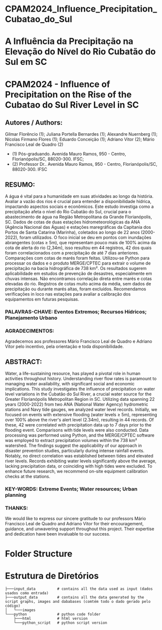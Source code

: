 # CPAM2024_Influence_Precipitation_Cubatao_do_Sul
# A Influência da Precipitação na Elevação do Nível do Rio Cubatão do Sul em SC
# CPAM2024 - Influence of Precipitation on the Rise of the Cubatao do Sul River Level in SC

## Autores / Authors:
Gilmar Florêncio (1); Juliana Portella Bernardes (1); Alexandre Nuernberg (1); Nícolas Firmano Flores (1); Eduardo
Conceição (1); Adriano Vitor (2); Mário Francisco Leal de Quadro (2)
* (1) Pós-graduando. Avenida Mauro Ramos, 950 - Centro, Florianópolis/SC, 88020-300. IFSC;
* (2) Professor Dr.. Avenida Mauro Ramos, 950 - Centro, Florianópolis/SC, 88020-300. IFSC

## RESUMO:
A água é vital para a humanidade em suas atividades ao longo da história. Avaliar a vazão dos rios é crucial para entender a
disponibilidade hídrica, impactando aspectos sociais e econômicos. Este estudo investiga como a precipitação afeta o nível
do Rio Cubatão do Sul, crucial para o abastecimento de água na Região Metropolitana da Grande Florianópolis, SC. Dados
de cotas de duas estações hidrometeorológicas da ANA (Agência Nacional das Águas) e estações maregráficas da Capitania
dos Portos de Santa Catarina (Marinha), coletados ao longo de 22 anos (2000-2022), foram utilizados. O foco inicial se deu
em pontos com inundações abrangentes (cotas ≥ 5m), que representam pouco mais de 100% acima da cota de alerta do rio
(2,34m), isso resultou em 44 registros, 42 dos quais foram correlacionados com a precipitação de até 7 dias anteriores.
Comparações com cotas de marés foram feitas. Utilizou-se Python para processar os dados e o produto MERGE/CPTEC
para extrair o volume de precipitação na bacia hidrográfica de 738 km². Os resultados sugerem aplicabilidade em estudos
de prevenção de desastres, especialmente em chuvas intensas. Não encontramos correlação direta entre marés e cotas
elevadas do rio. Registros de cotas muito acima da média, sem dados de precipitação ou durante marés altas, foram
excluídos. Recomendamos verificações in loco nas estações para avaliar a calibração dos equipamentos em futuras
pesquisas.

### PALAVRAS-CHAVE: Eventos Extremos; Recursos Hídricos; Planejamento Urbano
### AGRADECIMENTOS:
Agradecemos aos professores Mário Francisco Leal de Quadro e Adriano Vitor pelo incentivo, pela orientação e toda
disponibilidade.

## ABSTRACT:
Water, a life-sustaining resource, has played a pivotal role in human activities throughout history. Understanding river flow
rates is paramount to managing water availability, with significant social and economic implications. This study
investigates the influence of precipitation on water level variations in the Cubatão do Sul River, a crucial water source for
the Greater Florianópolis Metropolitan Region in SC. Utilizing data spanning 22 years (2000-2022) from two ANA
(National Water Agency) hydrometric stations and Navy tide gauges, we analyzed water level records. Initially, we focused
on events with extensive flooding (water levels ≥ 5m), representing over 100% above the river's alert level (2.34m),
resulting in 44 records. Of these, 42 were correlated with precipitation data up to 7 days prior to the flooding event.
Comparisons with tide levels were also conducted. Data processing was performed using Python, and the MERGE/CPTEC
software was employed to extract precipitation volumes within the 738 km² watershed. The findings suggest the
applicability of our approach in disaster prevention studies, particularly during intense rainfall events. Notably, no direct
correlation was established between tides and elevated river levels. Records exhibiting water levels significantly above the
average, lacking precipitation data, or coinciding with high tides were excluded. To enhance future research, we
recommend on-site equipment calibration checks at the stations.

### KEY-WORDS: Extreme Events; Water resources; Urban planning
### THANKS:
We would like to express our sincere gratitude to our professors Mário Francisco Leal de Quadro and Adriano Vitor for
their encouragement, guidance, and unwavering support throughout this project. Their expertise and dedication have been
invaluable to our success.


# Folder Structure
# Estrutura de Diretórios


```
├───input_data          # contains all the data used as input (dados usados como entrada)
├───output_data         # contains all the data generated by the script graphs, images and dababases (comtém todo o dado gerado pelo código)
│   └───images
└───python              # python code folder
    ├───html            # html version
    └───python_script   # python script version
```